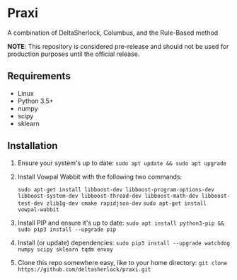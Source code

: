 # Praxi
A combination of DeltaSherlock, Columbus, and the Rule-Based method

**NOTE**: This repository is considered pre-release and should not be used for production purposes until the official release.

## Requirements
* Linux
* Python 3.5+
* numpy
* scipy
* sklearn

## Installation

1. Ensure your system's up to date: `sudo apt update && sudo apt upgrade`
2. Install Vowpal Wabbit with the following two commands:
     
    `sudo apt-get install libboost-dev libboost-program-options-dev libboost-system-dev libboost-thread-dev libboost-math-dev libboost-test-dev zlib1g-dev cmake rapidjson-dev`
    `sudo apt-get install vowpal-wabbit`
2. Install PIP and ensure it's up to date: `sudo apt install python3-pip && sudo pip3 install --upgrade pip`
3. Install (or update) dependencies: `sudo pip3 install --upgrade watchdog numpy scipy sklearn tqdm envoy`
4. Clone this repo somewhere easy, like to your home directory: `git clone https://github.com/deltasherlock/praxi.git`

